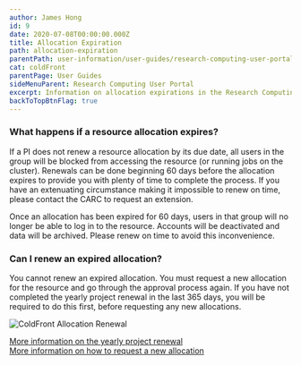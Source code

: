 ```yaml
---
author: James Hong
id: 9
date: 2020-07-08T00:00:00.000Z
title: Allocation Expiration
path: allocation-expiration
parentPath: user-information/user-guides/research-computing-user-portal
cat: coldFront
parentPage: User Guides
sideMenuParent: Research Computing User Portal
excerpt: Information on allocation expirations in the Research Computing User Portal.
backToTopBtnFlag: true
---
```


### What happens if a resource allocation expires?

If a PI does not renew a resource allocation by its due date, all users in the group will be blocked from accessing the resource (or running jobs on the cluster).  Renewals can be done beginning 60 days before the allocation expires to provide you with plenty of time to complete the process.  If you have an extenuating circumstance making it impossible to renew on time, please contact the CARC to request an extension.

Once an allocation has been expired for 60 days, users in that group will no longer be able to log in to the resource.  Accounts will be deactivated and data will be archived.  Please renew on time to avoid this inconvenience.

### Can I renew an expired allocation?

You cannot renew an expired allocation.  You must request a new allocation for the resource and go through the approval process again.  If you have not completed the yearly project renewal in the last 365 days, you will be required to do this first, before requesting any new allocations.  

![ColdFront Allocation Renewal](/images/coldfront_allocation_expires.png)

[More information on the yearly project renewal](yearly-project-renewal)  
[More information on how to request a new allocation](request-new-allocation)
